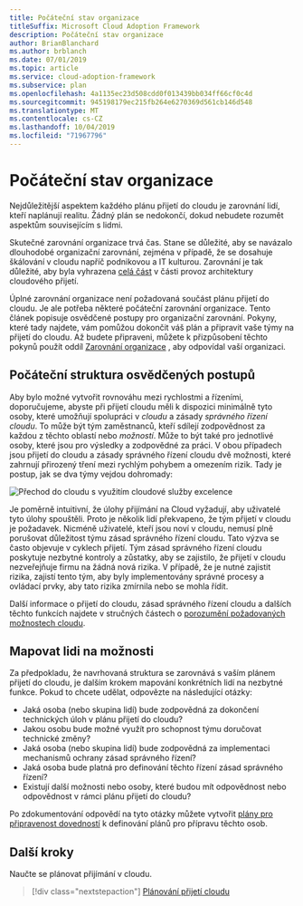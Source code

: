 ```yaml
---
title: Počáteční stav organizace
titleSuffix: Microsoft Cloud Adoption Framework
description: Počáteční stav organizace
author: BrianBlanchard
ms.author: brblanch
ms.date: 07/01/2019
ms.topic: article
ms.service: cloud-adoption-framework
ms.subservice: plan
ms.openlocfilehash: 4a1135ec23d508cdd0f013439bb034ff66cf0c4d
ms.sourcegitcommit: 945198179ec215fb264e6270369d561cb146d548
ms.translationtype: MT
ms.contentlocale: cs-CZ
ms.lasthandoff: 10/04/2019
ms.locfileid: "71967796"
---
```

# <a name="initial-organization-alignment"></a>Počáteční stav organizace

Nejdůležitější aspektem každého plánu přijetí do cloudu je zarovnání lidí, kteří naplánují realitu. Žádný plán se nedokončí, dokud nebudete rozumět aspektům souvisejícím s lidmi.

Skutečné zarovnání organizace trvá čas. Stane se důležité, aby se navázalo dlouhodobé organizační zarovnání, zejména v případě, že se dosahuje škálování v cloudu napříč podnikovou a IT kulturou. Zarovnání je tak důležité, aby byla vyhrazena [celá část](../organize/index.md) v části provoz architektury cloudového přijetí.

Úplné zarovnání organizace není požadovaná součást plánu přijetí do cloudu. Je ale potřeba některé počáteční zarovnání organizace. Tento článek popisuje osvědčené postupy pro organizační zarovnání. Pokyny, které tady najdete, vám pomůžou dokončit váš plán a připravit vaše týmy na přijetí do cloudu. Až budete připraveni, můžete k přizpůsobení těchto pokynů použít oddíl [Zarovnání organizace](../organize/index.md) , aby odpovídal vaší organizaci.

## <a name="initial-best-practice-structure"></a>Počáteční struktura osvědčených postupů

Aby bylo možné vytvořit rovnováhu mezi rychlostmi a řízeními, doporučujeme, abyste při přijetí cloudu měli k dispozici minimálně tyto osoby, které umožňují spolupráci v *cloudu* a zásady *správného řízení cloudu*. To může být tým zaměstnanců, kteří sdílejí zodpovědnost za každou z těchto oblastí nebo *možností*. Může to být také pro jednotlivé osoby, které jsou pro výsledky a zodpovědné za práci. V obou případech jsou přijetí do cloudu a zásady správného řízení cloudu dvě možnosti, které zahrnují přirozený tření mezi rychlým pohybem a omezením rizik. Tady je postup, jak se dva týmy vejdou dohromady:

![Přechod do cloudu s využitím cloudové služby excelence](../_images/ready/org-ready-best-practice.png)

Je poměrně intuitivní, že úlohy přijímání na Cloud vyžadují, aby uživatelé tyto úlohy spouštěli. Proto je několik lidí překvapeno, že tým přijetí v cloudu je požadavek. Nicméně uživatelé, kteří jsou noví v cloudu, nemusí plně porušovat důležitost týmu zásad správného řízení cloudu. Tato výzva se často objevuje v cyklech přijetí. Tým zásad správného řízení cloudu poskytuje nezbytné kontroly a zůstatky, aby se zajistilo, že přijetí v cloudu nezveřejňuje firmu na žádná nová rizika. V případě, že je nutné zajistit rizika, zajistí tento tým, aby byly implementovány správné procesy a ovládací prvky, aby tato rizika zmírnila nebo se mohla řídit.

Další informace o přijetí do cloudu, zásad správného řízení cloudu a dalších těchto funkcích najdete v stručných částech o [porozumění požadovaných možnostech cloudu](../organize/index.md?#understand-required-cloud-capabilities).

## <a name="map-people-to-capabilities"></a>Mapovat lidi na možnosti

Za předpokladu, že navrhovaná struktura se zarovnává s vaším plánem přijetí do cloudu, je dalším krokem mapování konkrétních lidí na nezbytné funkce. Pokud to chcete udělat, odpovězte na následující otázky:

- Jaká osoba (nebo skupina lidí) bude zodpovědná za dokončení technických úloh v plánu přijetí do cloudu?
- Jakou osobu bude možné využít pro schopnost týmu doručovat technické změny?
- Jaká osoba (nebo skupina lidí) bude zodpovědná za implementaci mechanismů ochrany zásad správného řízení?
- Jaká osoba bude platná pro definování těchto řízení zásad správného řízení?
- Existují další možnosti nebo osoby, které budou mít odpovědnost nebo odpovědnost v rámci plánu přijetí do cloudu?

Po zdokumentování odpovědí na tyto otázky můžete vytvořit [plány pro připravenost dovedností](./adapt-roles-skills-processes.md) k definování plánů pro přípravu těchto osob.

## <a name="next-steps"></a>Další kroky

Naučte se plánovat přijímání v cloudu.

> [!div class="nextstepaction"]
> [Plánování přijetí cloudu](./plan-intro.md)
